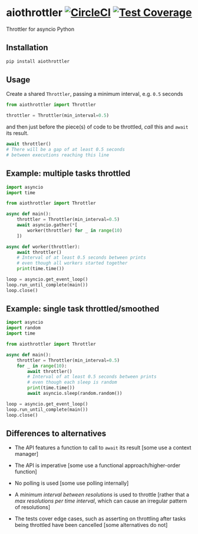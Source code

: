 # aiothrottler [![CircleCI](https://circleci.com/gh/michalc/aiothrottler.svg?style=svg)](https://circleci.com/gh/michalc/aiothrottler) [![Test Coverage](https://api.codeclimate.com/v1/badges/e52e294a919c8974c133/test_coverage)](https://codeclimate.com/github/michalc/aiothrottler/test_coverage)

Throttler for asyncio Python


## Installation

```bash
pip install aiothrottler
```


## Usage

Create a shared `Throttler`, passing a minimum interval, e.g. `0.5` seconds

```python
from aiothrottler import Throttler

throttler = Throttler(min_interval=0.5)
```

and then just before the piece(s) of code to be throttled, _call_ this and `await` its result.

```python
await throttler()
# There will be a gap of at least 0.5 seconds
# between executions reaching this line
```


## Example: multiple tasks throttled

```python
import asyncio
import time

from aiothrottler import Throttler

async def main():
    throttler = Throttler(min_interval=0.5)
    await asyncio.gather(*[
        worker(throttler) for _ in range(10)
    ])

async def worker(throttler):
    await throttler()
    # Interval of at least 0.5 seconds between prints
    # even though all workers started together
    print(time.time())

loop = asyncio.get_event_loop()
loop.run_until_complete(main())
loop.close()
```


## Example: single task throttled/smoothed

```python
import asyncio
import random
import time

from aiothrottler import Throttler

async def main():
    throttler = Throttler(min_interval=0.5)
    for _ in range(10):
        await throttler()
        # Interval of at least 0.5 seconds between prints
        # even though each sleep is random
        print(time.time())
        await asyncio.sleep(random.random())

loop = asyncio.get_event_loop()
loop.run_until_complete(main())
loop.close()
```


## Differences to alternatives

- The API features a function to call to `await` its result [some use a context manager]

- The API is imperative [some use a functional approach/higher-order function]

- No polling is used [some use polling internally]

- A _minimum interval between resolutions_ is used to throttle [rather that a _max resolutions per time interval_, which can cause an irregular pattern of resolutions]

- The tests cover edge cases, such as asserting on throttling after tasks being throttled have been cancelled [some alternatives do not]

